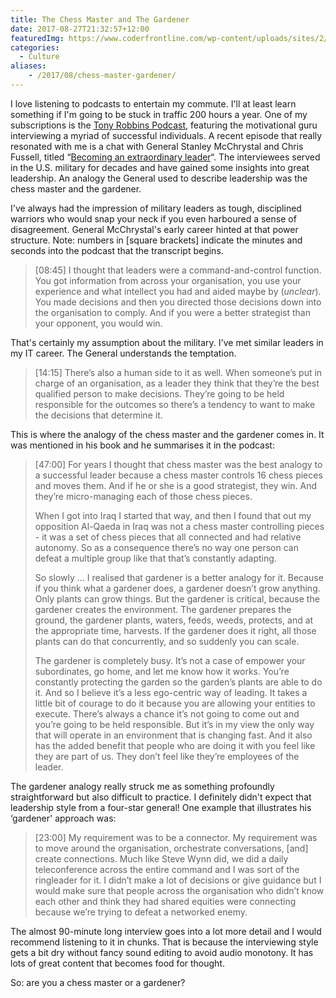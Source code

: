```yaml
---
title: The Chess Master and The Gardener
date: 2017-08-27T21:32:57+12:00
featuredImg: https://www.coderfrontline.com/wp-content/uploads/sites/2/2017/08/vegetables-gardener-vegetable-garden.jpg
categories:
  - Culture
aliases:
    - /2017/08/chess-master-gardener/
---
```

I love listening to podcasts to entertain my commute. I'll at least learn something if I'm going to be stuck in traffic 200 hours a year. One of my subscriptions is the [Tony Robbins Podcast](https://itunes.apple.com/us/podcast/the-tony-robbins-podcast/id1098413063?mt=2), featuring the motivational guru interviewing a myriad of successful individuals. A recent episode that really resonated with me is a chat with General Stanley McChrystal and Chris Fussell, titled &#8220;[Becoming an extraordinary leader](https://www.tonyrobbins.com/podcasts/becoming-extraordinary-leader/)&#8220;. The interviewees served in the U.S. military for decades and have gained some insights into great leadership. An analogy the General used to describe leadership was the chess master and the gardener.

<!--more-->

I've always had the impression of military leaders as tough, disciplined warriors who would snap your neck if you even harboured a sense of disagreement. General McChrystal's early career hinted at that power structure. Note: numbers in [square brackets] indicate the minutes and seconds into the podcast that the transcript begins.

> <p class="p1">
>   [08:45] I thought that leaders were a command-and-control function. You got information from across your organisation, you use your experience and what intellect you had and aided maybe by (<em>unclear</em>). You made decisions and then you directed those decisions down into the organisation to comply. And if you were a better strategist than your opponent, you would win.
> </p>

That's certainly my assumption about the military. I've met similar leaders in my IT career. The General understands the temptation.

> <p class="p1">
>   [14:15] There’s also a human side to it as well. When someone’s put in charge of an organisation, as a leader they think that they’re the best qualified person to make decisions. They’re going to be held responsible for the outcomes so there’s a tendency to want to make the decisions that determine it.
> </p>

This is where the analogy of the chess master and the gardener comes in. It was mentioned in his book and he summarises it in the podcast:

> <p class="p1">
>   [47:00] For years I thought that chess master was the best analogy to a successful leader because a chess master controls 16 chess pieces and moves them. And if he or she is a good strategist, they win. And they’re micro-managing each of those chess pieces.
> </p>
> 
> <p class="p1">
>   When I got into Iraq I started that way, and then I found that out my opposition Al-Qaeda in Iraq was not a chess master controlling pieces - it was a set of chess pieces that all connected and had relative autonomy. So as a consequence there’s no way one person can defeat a multiple group like that that’s constantly adapting.
> </p>
> 
> <p class="p1">
>   So slowly … I realised that gardener is a better analogy for it. Because if you think what a gardener does, a gardener doesn’t grow anything. Only plants can grow things. But the gardener is critical, because the gardener creates the environment. The gardener prepares the ground, the gardener plants, waters, feeds, weeds, protects, and at the appropriate time, harvests. If the gardener does it right, all those plants can do that concurrently, and so suddenly you can scale.
> </p>
> 
> <p class="p1">
>   The gardener is completely busy. It’s not a case of empower your subordinates, go home, and let me know how it works. You’re constantly protecting the garden so the garden’s plants are able to do it. And so I believe it’s a less ego-centric way of leading. It takes a little bit of courage to do it because you are allowing your entities to execute. There’s always a chance it’s not going to come out and you’re going to be held responsible. But it’s in my view the only way that will operate in an environment that is changing fast. And it also has the added benefit that people who are doing it with you feel like they are part of us. They don’t feel like they’re employees of the leader.
> </p>

The gardener analogy really struck me as something profoundly straightforward but also difficult to practice. I definitely didn't expect that leadership style from a four-star general! One example that illustrates his &#8216;gardener' approach was:

> <p class="p1">
>   [23:00] My requirement was to be a connector. My requirement was to move around the organisation, orchestrate conversations, [and] create connections. Much like Steve Wynn did, we did a daily teleconference across the entire command and I was sort of the ringleader for it. I didn’t make a lot of decisions or give guidance but I would make sure that people across the organisation who didn’t know each other and think they had shared equities were connecting because we’re trying to defeat a networked enemy.
> </p>

The almost 90-minute long interview goes into a lot more detail and I would recommend listening to it in chunks. That is because the interviewing style gets a bit dry without fancy sound editing to avoid audio monotony. It has lots of great content that becomes food for thought.

So: are you a chess master or a gardener?